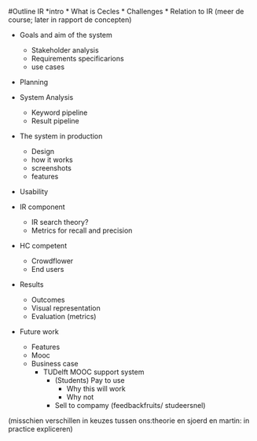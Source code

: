 #Outline IR
*intro
	* What is Cecles
	* Challenges
	* Relation to IR (meer de course; later in rapport de concepten)

* Goals and aim of the system
	* Stakeholder analysis
	* Requirements specificarions
	* use cases

* Planning 
	
* System Analysis
	* Keyword pipeline
	* Result pipeline

* The system in production
	* Design
	* how it works
	* screenshots
	* features

* Usability

* IR component
	* IR search theory?
	* Metrics for recall and precision

* HC competent
	* Crowdflower
	* End users
* Results
	* Outcomes
	* Visual representation
	* Evaluation (metrics)
* Future work
	* Features
	* Mooc 
	* Business case
		* TUDelft MOOC support system
			* (Students) Pay to use  
				* Why this will work
				* Why not
			* Sell to compamy (feedbackfruits/ studeersnel)



(misschien verschillen in keuzes tussen ons:theorie en sjoerd en martin: in practice expliceren) 
